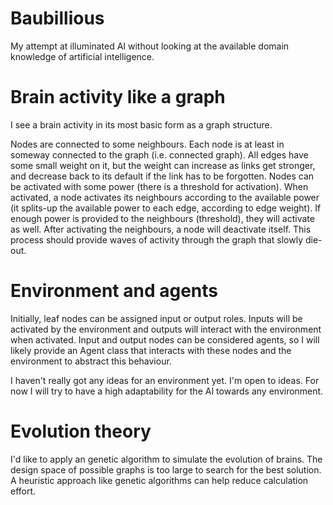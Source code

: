 # Baubillious
My attempt at illuminated AI without looking at the available domain knowledge of artificial intelligence.

# Brain activity like a graph
I see a brain activity in its most basic form as a graph structure. 

Nodes are connected to some neighbours. Each node is at least in someway connected to the graph (i.e. connected graph). All edges have some small weight on it, but the weight can increase as links get stronger, and decrease back to its default if the link has to be forgotten. Nodes can be activated with some power (there is a threshold for activation). When activated, a node activates its neighbours according to the available power (it splits-up the available power to each edge, according to edge weight). If enough power is provided to the neighbours (threshold), they will activate as well. After activating the neighbours, a node will deactivate itself. This process should provide waves of activity through the graph that slowly die-out.

# Environment and agents
Initially, leaf nodes can be assigned input or output roles. Inputs will be activated by the environment and outputs will interact with the environment when activated. Input and output nodes can be considered agents, so I will likely provide an Agent class that interacts with these nodes and the environment to abstract this behaviour.

I haven't really got any ideas for an environment yet. I'm open to ideas. For now I will try to have a high adaptability for the AI towards any environment.

# Evolution theory
I'd like to apply an genetic algorithm to simulate the evolution of brains. The design space of possible graphs is too large to search for the best solution. A heuristic approach like genetic algorithms can help reduce calculation effort.

